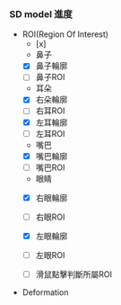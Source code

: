 ### SD model 進度

* ROI(Region Of Interest)
   - [x]
  * 鼻子
   - [x] 鼻子輪廓
   - [ ] 鼻子ROI
  * 耳朵   
   - [x] 右朵輪廓
   - [ ] 右耳ROI
   - [x] 左耳輪廓
   - [ ] 左耳ROI
  * 嘴巴
   - [x] 嘴巴輪廓
   - [ ] 嘴巴ROI
  * 眼睛
   - [x] 右眼輪廓
   - [ ] 右眼ROI
   - [x] 左眼輪廓    
   - [ ] 左眼ROI
      
  - [ ] 滑鼠點擊判斷所屬ROI


* Deformation   
  

